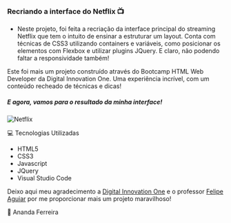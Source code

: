 ### Recriando a interface do Netflix :tv:


- Neste projeto, foi feita a recriação da interface principal do streaming Netflix que tem o intuito de ensinar a estruturar um layout. Conta com técnicas de CSS3 utilizando containers e variáveis, como posicionar os elementos com Flexbox e utilizar plugins JQuery. E claro, não podendo faltar a responsividade também!

Este foi mais um projeto construído através do Bootcamp HTML Web Developer da Digital Innovation One. Uma experiência incrível, com um conteúdo recheado de técnicas e dicas! 

##### E agora, vamos para o resultado da minha interface!

![Netflix](https://imgur.com/gUwCZXO.png)



:computer: Tecnologias Utilizadas

- HTML5
- CSS3
- Javascript
- JQuery
- Visual Studio Code 


Deixo aqui meu agradecimento a [Digital Innovation One](https://digitalinnovation.one/ "Digital Innovation One") e o professor [Felipe Aguiar](https://www.linkedin.com/in/felipe-aguiar-047/ "Felipe Aguiar") por me proporcionar mais um projeto maravilhoso!





:information_desk_person:   Ananda Ferreira
